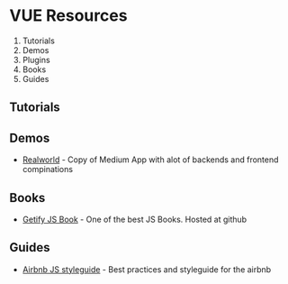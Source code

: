 # VUE Resources

 1. Tutorials
 2. Demos
 3. Plugins
 4. Books
 5. Guides

## Tutorials

## Demos
- [Realworld](https://github.com/gothinkster/realworld) - Copy of Medium App with alot of backends and frontend compinations

## Books
- [Getify JS Book](https://github.com/getify/You-Dont-Know-JS) - One of the best JS Books. Hosted at github

## Guides
- [Airbnb JS styleguide](https://github.com/airbnb/javascript) - Best practices and styleguide for the airbnb
<!--stackedit_data:
eyJoaXN0b3J5IjpbMjMwMTMzNTg0LDE0NjkyNjkwMzAsNTE2NT
E3ODUxLDkyMzYzMTQ4MiwtMTM4OTk3OTk4OSwtMTc2NDg2MjQ5
NCwxMDAzNzM4NDgzXX0=
-->